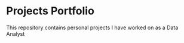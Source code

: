 # Projects Portfolio
This  repository contains personal projects I have worked on as a Data Analyst
